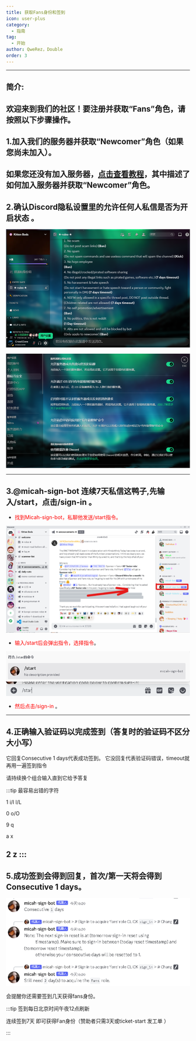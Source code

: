 ```yaml
---
title: 获取Fans身份和签到
icon: user-plus
category:
  - 指南
tag:
  - 开始
author: QweRez，Double
order: 3
---
```

---
## 简介:

 欢迎来到我们的社区！要注册并获取“Fans”角色，请按照以下步骤操作。
---
## 1.加入我们的服务器并获取“Newcomer”角色（如果您尚未加入）。

如果您还没有加入服务器，[点击查看教程](verify.md)，其中描述了如何加入服务器并获取“Newcomer”角色。
---
## 2.确认Discord隐私设置里的允许任何人私信是否为开启状态 。

 ![](images\sign-in-1.png)

 ![](images\sign-in-2.png)

---

## 3.@micah-sign-bot  连续7天私信这鸭子,先输入/start，点击/sign-in 。
 - <span style="color:red;">找到Micah-sign-bot，私聊他发送/start指令。</span>
 
![](images/micah-sign-bot.png)
 
- <span style="color:red;">输入/start后会弹出指令，选择指令</span>。

 ![](images\sign-in-4.png)

- <span style="color:red;">然后点击/sign-in </span>。

---
## 4.正确输入验证码以完成签到（答复时的验证码不区分大小写）
 它回复Consecutive 1 days代表成功签到。
 它没回复代表验证码错误，timeout就再用一遍签到指令
 
 请持续换个组合输入直到它给予答复

 :::tip 最容易出错的字符

 1 i/I l/L

 0 o/O 

 9 q

 a x

 2 z
 :::
---
## 5.成功签到会得到回复，首次/第一天将会得到 Consecutive 1 days。

![](images\sign-in-5.png)
 
 会提醒你还需要签到几天获得fans身份。

:::tip 签到每日北京时间午夜12点刷新

连续签到7天 即可获得Fan身份（赞助者只需3天或⁠ticket-start⁠ 发工单 ）

:::
